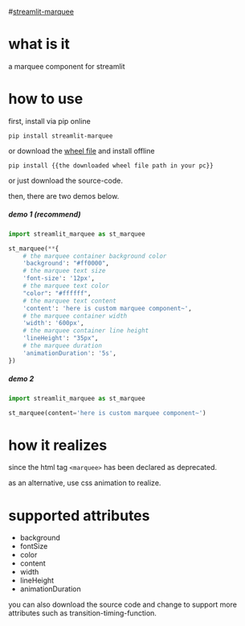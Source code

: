 #[streamlit-marquee](https://github.com/inspurer/streamlit-marquee)
# what is it

a marquee component for streamlit

# how to use

first, install via pip online
```
pip install streamlit-marquee
```

or download the [wheel file](https://pypi.org/project/streamlit-marquee/#files) and install offline

``
pip install {{the downloaded wheel file path in your pc}}
``

or just download the source-code.

then, there are two demos below.

##### demo 1 (recommend)

```python
import streamlit_marquee as st_marquee

st_marquee(**{
    # the marquee container background color
    'background': "#ff0000",
    # the marquee text size
    'font-size': '12px',
    # the marquee text color
    "color": "#ffffff",
    # the marquee text content
    'content': 'here is custom marquee component~',
    # the marquee container width
    'width': '600px',
    # the marquee container line height
    'lineHeight': "35px",
    # the marquee duration
    'animationDuration': '5s',
})
```

##### demo 2

```python
import streamlit_marquee as st_marquee

st_marquee(content='here is custom marquee component~')
```

# how it realizes

since the html tag `<marquee>` has been declared as deprecated.

as an alternative, use css animation to realize.


# supported attributes

* background
* fontSize
* color
* content
* width
* lineHeight
* animationDuration

you can also download the source code and change to support more attributes such as transition-timing-function.